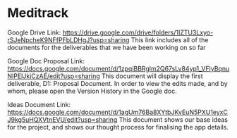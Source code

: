 # Meditrack
Google Drive Link: https://drive.google.com/drive/folders/1IZTU3Lxyo-rSJeNpcheK9NFfPFbLDHgJ?usp=sharing
This link includes all of the documents for the deliverables that we have been working on so far

Google Doc Proposal Link: https://docs.google.com/document/d/1zpqiBBRglm2Q67sLv84yp1_VFlyBqnuNlPEIJkiCzAE/edit?usp=sharing
This document will display the first deliverable, D1: Proposal Document. In order to view the edits made, and by whom, please open the Version History in the Google doc. 

Ideas Document Link: https://docs.google.com/document/d/1agUm76Ba8XYtbJKvEuN5PXU1eyxCJ9kg5uHQXVtnEVU/edit?usp=sharing
This document shows our base ideas for the project, and shows our thought process for finalising the app details. 
